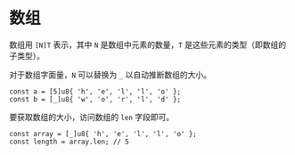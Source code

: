 # 数组

数组用 `[N]T` 表示，其中 `N` 是数组中元素的数量，`T` 是这些元素的类型（即数组的子类型）。

对于数组字面量，`N` 可以替换为 `_` 以自动推断数组的大小。

```zig
const a = [5]u8{ 'h', 'e', 'l', 'l', 'o' };
const b = [_]u8{ 'w', 'o', 'r', 'l', 'd' };
```

要获取数组的大小，访问数组的 `len` 字段即可。

```zig
const array = [_]u8{ 'h', 'e', 'l', 'l', 'o' };
const length = array.len; // 5
```
